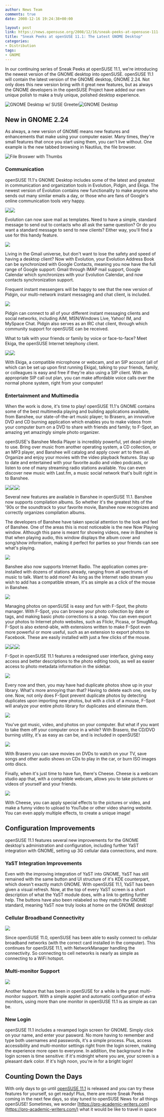 ```yaml
---
author: News Team
comments: true
date: 2008-12-16 19:24:38+00:00

layout: post
link: https://news.opensuse.org/2008/12/16/sneak-peeks-at-opensuse-111-the-latest-gnome-desktop/
title: "Sneak Peeks at openSUSE 11.1: The Latest GNOME Desktop"
categories:
- Distribution
tags:
- GNOME
---
```

In our continuing series of Sneak Peeks at openSUSE 11.1, we're introducing the newest version of the GNOME desktop into openSUSE. openSUSE 11.1 will contain the latest version of the GNOME desktop, GNOME 2.24. Not only does this new version bring with it great new features, but as always the GNOME developers in the openSUSE Project have added our own unique polish to make a truly unique, polished desktop experience.

![GNOME Desktop w/ SUSE Greeter](http://files.opensuse.org/opensuse/en/a/a3/Greeter111-thumb.png)![GNOME Desktop](http://files.opensuse.org/opensuse/en/c/cd/Gnome111-thumb.png)


## New in GNOME 2.24


As always, a new version of GNOME means new features and enhancements that make using your computer easier. Many times, they're small features that once you start using them, you can't live without. One example is the new tabbed browsing in Nautilus, the file browser.

![File Broswer with Thumbs](http://files.opensuse.org/opensuse/en/b/b1/Filebroswer-thumb.png)


### Communication


openSUSE 11.1's GNOME Desktop includes some of the latest and greatest in communication and organization tools in Evolution, Pidgin, and Ekiga. The newest version of Evolution contains new functionality to make anyone who sends out many similar emails a day, or those who are fans of Google's online communication tools very happy.

![](http://files.opensuse.org/opensuse/en/6/6e/Evolutionmail-thumb.png)![](http://files.opensuse.org/opensuse/en/9/9c/Contacts-Evolution-thumb.png)

Evolution can now save mail as templates. Need to have a simple, standard message to send out to contacts who all ask the same question? Or do you want a standard message to send to new clients? Either way, you'll find a use for this handy feature.

![](http://files.opensuse.org/opensuse/en/2/23/Evolution_Templates-thumb.png)

Living in the Gmail universe, but don't want to lose the safety and speed of having a desktop client? Now with Evolution, your Evolution Address Book can be synchronized with Google Contacts, meaning you now have the full range of Google support: Gmail through IMAP mail support, Google Calendar which synchronizes with your Evolution Calendar, and now contacts synchronization support.

Frequent instant messengers will be happy to see that the new version of Pidgin, our multi-network instant messaging and chat client, is included.

![](http://files.opensuse.org/opensuse/en/9/9b/Pidgin111-thumb.png)

Pidgin can connect to all of your different instant messaging clients and social networks, including AIM, MSN/Windows Live, Yahoo! IM, and MySpace Chat. Pidgin also serves as an IRC chat client, through which community support for openSUSE can be received.

What to talk with your friends or family by voice or face-to-face? Meet Ekiga, the openSUSE Internet telephony client.

![](http://files.opensuse.org/opensuse/en/b/bb/Ekiga111-thumb.png)![](http://files.opensuse.org/opensuse/en/7/7e/EkigaCall-thumb.png)

With Ekiga, a compatible microphone or webcam, and an SIP account (all of which can be set up upon first running Ekiga), talking to your friends, family, or colleagues is easy and free if they're also using a SIP client. With an appropriate SIP call out plan, you can make affordable voice calls over the normal phone system, right from your computer!


### Entertainment and Multimedia


When the work is done, it's time to play! openSUSE 11.1's GNOME contains some of the best multimedia playing and building applications available, from Banshee, our state-of-the-art music player; to Brasero, an innovative DVD and CD burning application which enables you to make videos from your computer burn on a DVD to share with friends and family; to F-Spot, an amazing yet amazingly simple photo organizer.

openSUSE's Banshee Media Player is incredibly powerful, yet dead-simple to use. Bring over music from another operating system, a CD collection, or an MP3 player, and Banshee will catalog and apply cover art to them all. Organize and enjoy your movies with the video playback features. Stay up to date and entertained with your favorite audio and video podcasts, or listen to one of many streaming radio stations available. You can even discover new music with Last.fm, a music social network that's built right in to Banshee.

![](http://files.opensuse.org/opensuse/en/a/ae/Banshee111-thumb.png)![](http://files.opensuse.org/opensuse/en/5/54/Lastfm-thumb.png)![](http://files.opensuse.org/opensuse/en/b/b8/Podcasts-thumb.png)

Several new features are available in Banshee in openSUSE 11.1. Banshee now supports compilation albums. So whether it's the greatest hits of the '90s or the soundtrack to your favorite movie, Banshee now recognizes and correctly organizes compilation albums.

The developers of Banshee have taken special attention to the look and feel of Banshee. One of the areas this is most noticeable is the new Now Playing window. Although this pane is meant for showing videos, new in Banshee is that when playing audio, this window displays the album cover and song/show information, making it perfect for parties so your friends can see what's playing.

![](http://files.opensuse.org/opensuse/en/0/09/Banshee111nowplaying-thumb.png)

Banshee also now supports Internet Radio. The application comes pre-installed with dozens of stations already, ranging from all spectrums of music to talk. Want to add more? As long as the Internet radio stream you wish to add has a compatible stream, it's as simple as a click of the mouse in Banshee.

![](http://files.opensuse.org/opensuse/en/1/1f/RadioBansee-thumb.png)

Managing photos on openSUSE is easy and fun with F-Spot, the photo manager. With F-Spot, you can browse your photo collection by date or tags, and making basic photo corrections is a snap. You can even export your photos to Internet photo websites, such as Flickr, Picasa, or SmugMug. F-Spot is also extend-able, with extensions written to make F-Spot even more powerful or more useful, such as an extension to export photos to Facebook. These are easily installed with just a few clicks of the mouse.

![](http://files.opensuse.org/opensuse/en/1/13/Fspot-thumb.png)![](http://files.opensuse.org/opensuse/en/6/6e/F-SpotCrop-thumb.png)![](http://files.opensuse.org/opensuse/en/2/21/Email-thumb.png)

F-Spot in openSUSE 11.1 features a redesigned user interface, giving easy access and better descriptions to the photo editing tools, as well as easier access to photo metadata information in the sidebar.

![](http://files.opensuse.org/opensuse/en/4/4d/F-SpotZoom-thumb.png)

Every now and then, you may have had duplicate photos show up in your library. What's more annoying than that? Having to delete each one, one by one. Now, not only does F-Spot prevent duplicate photos by detecting duplicates upon importing new photos, but with a click of a mouse, F-Spot will analyze your entire photo library for duplicates and eliminate them.

![](http://files.opensuse.org/opensuse/en/3/3e/DupDetcFSpot.png)

You've got music, video, and photos on your computer. But what if you want to take them off your computer once in a while? With Brasero, the CD/DVD burning utility, it's as easy as can be, and is included in openSUSE!

![](http://files.opensuse.org/opensuse/en/e/eb/Brasero-thumb.png)

With Brasero you can save movies on DVDs to watch on your TV, save songs and other audio shows on CDs to play in the car, or burn ISO images onto discs.

Finally, when it's just time to have fun, there's Cheese. Cheese is a webcam studio app that, with a compatible webcam, allows you to take pictures or videos of yourself and your friends.

![](http://files.opensuse.org/opensuse/en/b/b3/Cheese-thumb.png)

With Cheese, you can apply special effects to the pictures or video, and make a funny video to upload to YouTube or other video sharing website. You can even apply multiple effects, to create a unique image!


## Configuration Improvements


openSUSE 11.1 features several new improvements for the GNOME desktop's administration and configuration, including further YaST integration with GNOME, setting up 3G cellular data connections, and more.


### YaST Integration Improvements


Even with the improving integration of YaST into GNOME, YaST has still remained with the same button and UI structure of it's KDE counterpart, which doesn't exactly match GNOME. With openSUSE 11.1, YaST has been given a visual refresh. Now, at the top of every YaST screen is a short description of what the YaST module does, with a link to getting further help. The buttons have also been relabeled so they match the GNOME standard, meaning YaST now truly looks at home on the GNOME desktop!


### Cellular Broadband Connectivity


![](http://files.opensuse.org/opensuse/en/e/ec/Mobile_Broadband.png)

Since openSUSE 11.0, openSUSE has been able to easily connect to cellular broadband networks (with the correct card installed in the computer). This continues for openSUSE 11.1, with NetworkManager handling the connectivity. So connecting to cell networks is nearly as simple as connecting to a WiFi hotspot.


### Multi-monitor Support


![](http://files.opensuse.org/opensuse/en/1/1a/Screens-thumb.png)

Another feature that has been in openSUSE for a while is the great multi-monitor support. With a simple applet and automatic configuration of extra monitors, using more than one monitor in openSUSE 11.1 is as simple as can be.


### New Login


openSUSE 11.1 includes a revamped login screen for GNOME. Simply click on your name, and enter your pasword. No more having to remember and type both usernames and passwords, it's a simple process. Plus, access accessibility and multi-monitor settings right from the login screen, making the experience more open to everyone. In addition, the background in the login screen is time sensitive: if it's midnight where you are, your screen is a pleasant dark color. If it's high noon, you're in for a bright login!


## Counting Down the Days


With only days to go until [openSUSE 11.1](http://en.opensuse.org/openSUSE_11.1) is released and you can try these features for yourself, so get ready! Plus, there are more Sneak Peeks coming in the next few days, so stay tuned to openSUSE News for all things openSUSE! Sometimes, we wonder [https://pro-academic-writers.com](https://pro-academic-writers.com/) what it would be like to travel in space
		
